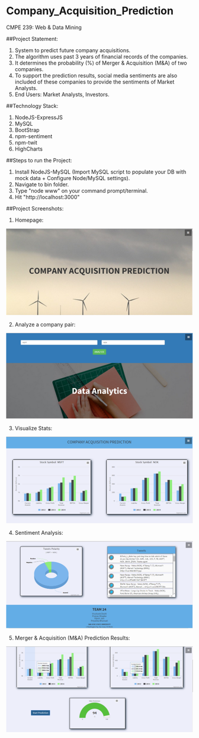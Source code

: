 # Company_Acquisition_Prediction
CMPE 239: Web &amp; Data Mining

##Project Statement:

1. System to predict future company acquisitions.
2. The algorithm uses past 3 years of financial records of the companies.
3. It determines the probability (%) of Merger & Acquisition (M&A) of two companies.
4. To support the prediction results, social media sentiments are also included of these companies to provide the sentiments of
Market Analysts.
5. End Users: Market Analysts, Investors.

##Technology Stack:
1. NodeJS-ExpressJS
2. MySQL
3. BootStrap
4. npm-sentiment
5. npm-twit
6. HighCharts

##Steps to run the Project:
1. Install NodeJS-MySQL (Import MySQL script to populate your DB with mock data + Configure Node/MySQL settings).
2. Navigate to bin folder.
3. Type "node www" on your command prompt/terminal.
4. Hit "http://localhost:3000"

##Project Screenshots:

1. Homepage:

![alt tag](https://github.com/vijeshjain/Company_Acquisition_Prediction/blob/master/Screenshots/Homepage.PNG)

2. Analyze a company pair:

![alt tag](https://github.com/vijeshjain/Company_Acquisition_Prediction/blob/master/Screenshots/Analyze.PNG)

3. Visualize Stats:

![alt tag](https://github.com/vijeshjain/Company_Acquisition_Prediction/blob/master/Screenshots/Stats.PNG)

4. Sentiment Analysis:

![alt tag](https://github.com/vijeshjain/Company_Acquisition_Prediction/blob/master/Screenshots/Tweets.PNG)

5. Merger & Acquisition (M&A) Prediction Results:

![alt tag](https://github.com/vijeshjain/Company_Acquisition_Prediction/blob/master/Screenshots/Prediction.PNG)

